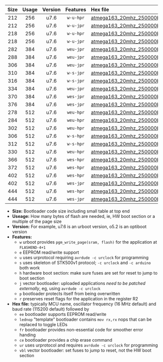 |Size|Usage|Version|Features|Hex file|
|:-:|:-:|:-:|:-:|:--|
|212|256|u7.6|`w-u-hpr`|[atmega163_20mhz_250000bps_ur.hex](https://raw.githubusercontent.com/stefanrueger/urboot/main/atmega163_20mhz_250000bps_ur.hex)|
|212|256|u7.6|`w-u-jpr`|[atmega163_20mhz_250000bps_ur_vbl.hex](https://raw.githubusercontent.com/stefanrueger/urboot/main/atmega163_20mhz_250000bps_ur_vbl.hex)|
|218|256|u7.6|`w-u-hpr`|[atmega163_20mhz_250000bps_lednop_ur.hex](https://raw.githubusercontent.com/stefanrueger/urboot/main/atmega163_20mhz_250000bps_lednop_ur.hex)|
|218|256|u7.6|`w-u-jpr`|[atmega163_20mhz_250000bps_lednop_ur_vbl.hex](https://raw.githubusercontent.com/stefanrueger/urboot/main/atmega163_20mhz_250000bps_lednop_ur_vbl.hex)|
|282|384|u7.6|`weu-jpr`|[atmega163_20mhz_250000bps_ee_ur_vbl.hex](https://raw.githubusercontent.com/stefanrueger/urboot/main/atmega163_20mhz_250000bps_ee_ur_vbl.hex)|
|288|384|u7.6|`weu-jpr`|[atmega163_20mhz_250000bps_ee_lednop_ur_vbl.hex](https://raw.githubusercontent.com/stefanrueger/urboot/main/atmega163_20mhz_250000bps_ee_lednop_ur_vbl.hex)|
|306|384|u7.6|`weu-jpr`|[atmega163_20mhz_250000bps_ee_lednop_fr_ur_vbl.hex](https://raw.githubusercontent.com/stefanrueger/urboot/main/atmega163_20mhz_250000bps_ee_lednop_fr_ur_vbl.hex)|
|310|384|u7.6|`w-s-jpr`|[atmega163_20mhz_250000bps_vbl.hex](https://raw.githubusercontent.com/stefanrueger/urboot/main/atmega163_20mhz_250000bps_vbl.hex)|
|316|384|u7.6|`w-s-jpr`|[atmega163_20mhz_250000bps_lednop_vbl.hex](https://raw.githubusercontent.com/stefanrueger/urboot/main/atmega163_20mhz_250000bps_lednop_vbl.hex)|
|334|384|u7.6|`weu-jpr`|[atmega163_20mhz_250000bps_ee_lednop_fr_ce_ur_vbl.hex](https://raw.githubusercontent.com/stefanrueger/urboot/main/atmega163_20mhz_250000bps_ee_lednop_fr_ce_ur_vbl.hex)|
|370|384|u7.6|`wes-jpr`|[atmega163_20mhz_250000bps_ee_vbl.hex](https://raw.githubusercontent.com/stefanrueger/urboot/main/atmega163_20mhz_250000bps_ee_vbl.hex)|
|376|384|u7.6|`wes-jpr`|[atmega163_20mhz_250000bps_ee_lednop_vbl.hex](https://raw.githubusercontent.com/stefanrueger/urboot/main/atmega163_20mhz_250000bps_ee_lednop_vbl.hex)|
|278|512|u7.6|`weu-hpr`|[atmega163_20mhz_250000bps_ee_ur.hex](https://raw.githubusercontent.com/stefanrueger/urboot/main/atmega163_20mhz_250000bps_ee_ur.hex)|
|284|512|u7.6|`weu-hpr`|[atmega163_20mhz_250000bps_ee_lednop_ur.hex](https://raw.githubusercontent.com/stefanrueger/urboot/main/atmega163_20mhz_250000bps_ee_lednop_ur.hex)|
|302|512|u7.6|`weu-hpr`|[atmega163_20mhz_250000bps_ee_lednop_fr_ur.hex](https://raw.githubusercontent.com/stefanrueger/urboot/main/atmega163_20mhz_250000bps_ee_lednop_fr_ur.hex)|
|306|512|u7.6|`w-s-hpr`|[atmega163_20mhz_250000bps.hex](https://raw.githubusercontent.com/stefanrueger/urboot/main/atmega163_20mhz_250000bps.hex)|
|312|512|u7.6|`w-s-hpr`|[atmega163_20mhz_250000bps_lednop.hex](https://raw.githubusercontent.com/stefanrueger/urboot/main/atmega163_20mhz_250000bps_lednop.hex)|
|330|512|u7.6|`weu-hpr`|[atmega163_20mhz_250000bps_ee_lednop_fr_ce_ur.hex](https://raw.githubusercontent.com/stefanrueger/urboot/main/atmega163_20mhz_250000bps_ee_lednop_fr_ce_ur.hex)|
|366|512|u7.6|`wes-hpr`|[atmega163_20mhz_250000bps_ee.hex](https://raw.githubusercontent.com/stefanrueger/urboot/main/atmega163_20mhz_250000bps_ee.hex)|
|372|512|u7.6|`wes-hpr`|[atmega163_20mhz_250000bps_ee_lednop.hex](https://raw.githubusercontent.com/stefanrueger/urboot/main/atmega163_20mhz_250000bps_ee_lednop.hex)|
|402|512|u7.6|`wes-hpr`|[atmega163_20mhz_250000bps_ee_lednop_fr.hex](https://raw.githubusercontent.com/stefanrueger/urboot/main/atmega163_20mhz_250000bps_ee_lednop_fr.hex)|
|402|512|u7.6|`wes-jpr`|[atmega163_20mhz_250000bps_ee_lednop_fr_vbl.hex](https://raw.githubusercontent.com/stefanrueger/urboot/main/atmega163_20mhz_250000bps_ee_lednop_fr_vbl.hex)|
|444|512|u7.6|`wes-hpr`|[atmega163_20mhz_250000bps_ee_lednop_fr_ce.hex](https://raw.githubusercontent.com/stefanrueger/urboot/main/atmega163_20mhz_250000bps_ee_lednop_fr_ce.hex)|
|444|512|u7.6|`wes-jpr`|[atmega163_20mhz_250000bps_ee_lednop_fr_ce_vbl.hex](https://raw.githubusercontent.com/stefanrueger/urboot/main/atmega163_20mhz_250000bps_ee_lednop_fr_ce_vbl.hex)|

- **Size:** Bootloader code size including small table at top end
- **Useage:** How many bytes of flash are needed, ie, HW boot section or a multiple of the page size
- **Version:** For example, u7.6 is an urboot version, o5.2 is an optiboot version
- **Features:**
  + `w` urboot provides `pgm_write_page(sram, flash)` for the application at `FLASHEND-4+1`
  + `e` EEPROM read/write support
  + `u` uses urprotocol requiring `avrdude -c urclock` for programming
  + `s` uses skeleton of STK500v1 protocol; `-c urclock` and `-c arduino` both work
  + `h` hardware boot section: make sure fuses are set for reset to jump to boot section
  + `j` vector bootloader: uploaded applications *need to be patched externally*, eg, using `avrdude -c urclock`
  + `p` bootloader protects itself from being overwritten
  + `r` preserves reset flags for the application in the register R2
- **Hex file:** typically MCU name, oscillator frequency (16 MHz default) and baud rate (115200 default) followed by
  + `ee` bootloader supports EEPROM read/write
  + `lednop` "template" bootloader contains `mov rx,rx` nops that can be replaced to toggle LEDs
  + `fr` bootloader provides non-essential code for smoother error handing
  + `ce` bootloader provides a chip erase command
  + `ur` uses urprotocol and requires `avrdude -c urclock` for programming
  + `vbl` vector bootloader: set fuses to jump to reset, not the HW boot section

